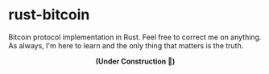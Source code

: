 # rust-bitcoin
Bitcoin protocol implementation in Rust.
Feel free to correct me on anything. As always, I'm here to learn and the only thing that matters is the truth.

<center><b>(Under Construction 🚧)</b></center>
